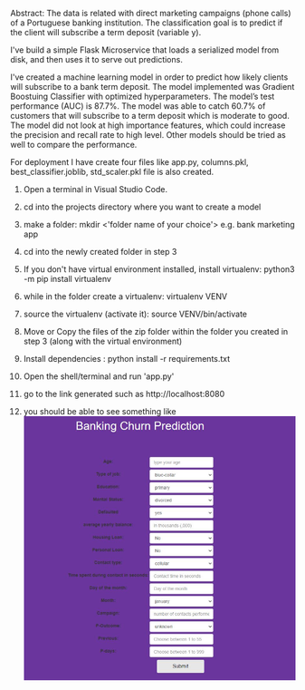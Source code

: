 Abstract: The data is related with direct marketing campaigns (phone calls) of a Portuguese banking institution. The classification goal is to predict if the client will subscribe a term deposit (variable y).

I've build a simple Flask Microservice that loads a serialized model from disk, and then uses it to serve out predictions. 

I've created a machine learning model in order to predict how likely clients will subscribe to a bank term deposit. The model implemented was Gradient Boostuing Classifier with optimized hyperparameters. The model’s test performance (AUC) is 87.7%. The model was able to catch 60.7% of customers that will subscribe to a term deposit which is moderate to good. The model did not look at high importance features, which could increase the precision and recall rate to high level. Other models should be tried as well to compare the performance.

For deployment I have create four files like app.py, columns.pkl, best_classifier.joblib, std_scaler.pkl file is also created.


1. Open a terminal in Visual Studio Code.

2. cd into the projects directory where you want to create a model

3. make a folder: mkdir <'folder name of your choice'> e.g. bank marketing app 

4. cd into the newly created folder in step 3

4. If you don't have virtual environment installed, install virtualenv:  python3 -m pip install virtualenv

5. while in the folder create a virtualenv: virtualenv VENV

6. source the virtualenv (activate it):  source VENV/bin/activate

7. Move or Copy the files of the zip folder within the folder you created in step 3 (along with the virtual environment)

8. Install dependencies : python install -r requirements.txt

9. Open the shell/terminal and run 'app.py'

10. go to the link generated such as http://localhost:8080

11. you should be able to see something like ![app_page](/image/screen_capture1.jpg)